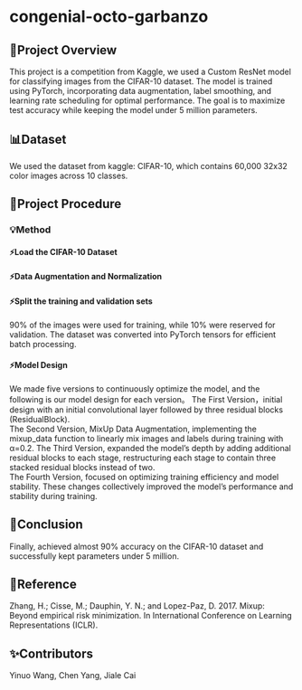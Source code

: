 # congenial-octo-garbanzo
## 🚀Project Overview
This project is a competition from Kaggle, we used a Custom ResNet model for classifying images from the CIFAR-10 dataset. 
The model is trained using PyTorch, incorporating data augmentation, label smoothing, and learning rate scheduling for optimal performance. 
The goal is to maximize test accuracy while keeping the model under 5 million parameters. 

## 📊Dataset
We used the dataset from kaggle: CIFAR-10, which contains 60,000 32x32 color images across 10 classes.
## 🚀Project Procedure
### 💡Method
#### ⚡️Load the CIFAR-10 Dataset
#### ⚡️Data Augmentation and Normalization
#### ⚡️Split the training and validation sets
90% of the images were used for training, while 10% were reserved for validation.
The dataset was converted into PyTorch tensors for efficient batch processing.
#### ⚡️Model Design
We made five versions to continuously optimize the model, and the following is our model design for each version。
The First Version，initial design with an initial convolutional layer followed by three residual blocks (ResidualBlock).  
The Second Version, MixUp Data Augmentation, implementing the mixup_data function to linearly mix images and labels during training with α=0.2. 
The Third Version, expanded the model’s depth by adding additional residual blocks to each stage, restructuring each stage to contain three stacked residual blocks instead of two.  
The Fourth Version, focused on optimizing training efficiency and model stability. 
These changes collectively improved the model’s performance and stability during training.
## 🚀Conclusion
Finally, achieved almost 90% accuracy on the CIFAR-10 dataset and successfully kept parameters under 5 million.
## 🔗Reference
Zhang, H.; Cisse, M.; Dauphin, Y. N.; and Lopez-Paz, D. 2017. Mixup: Beyond empirical risk minimization. In International Conference on Learning Representations (ICLR).
## ✨Contributors
Yinuo Wang, Chen Yang, Jiale Cai
